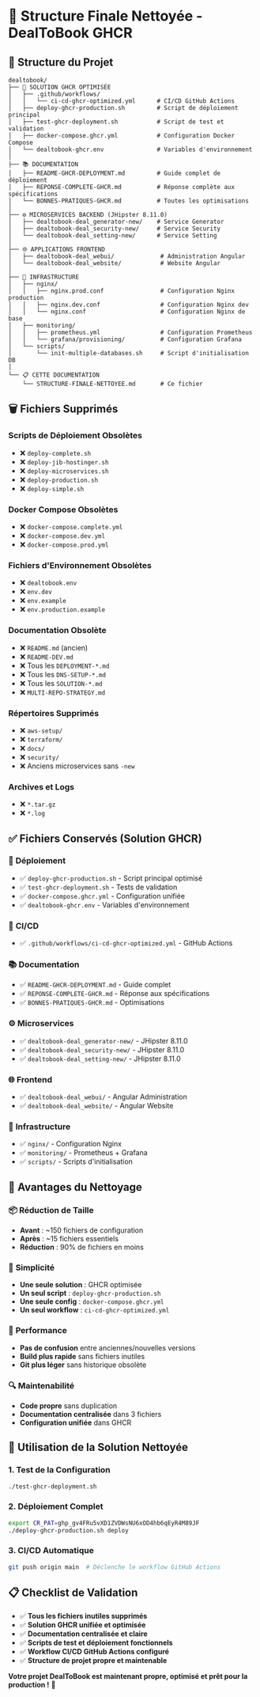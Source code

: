 # 🧹 Structure Finale Nettoyée - DealToBook GHCR

## 📁 Structure du Projet

```
dealtobook/
├── 🚀 SOLUTION GHCR OPTIMISÉE
│   ├── .github/workflows/
│   │   └── ci-cd-ghcr-optimized.yml      # CI/CD GitHub Actions
│   ├── deploy-ghcr-production.sh         # Script de déploiement principal
│   ├── test-ghcr-deployment.sh           # Script de test et validation
│   ├── docker-compose.ghcr.yml           # Configuration Docker Compose
│   └── dealtobook-ghcr.env               # Variables d'environnement
│
├── 📚 DOCUMENTATION
│   ├── README-GHCR-DEPLOYMENT.md         # Guide complet de déploiement
│   ├── REPONSE-COMPLETE-GHCR.md          # Réponse complète aux spécifications
│   └── BONNES-PRATIQUES-GHCR.md          # Toutes les optimisations
│
├── ⚙️ MICROSERVICES BACKEND (JHipster 8.11.0)
│   ├── dealtobook-deal_generator-new/    # Service Generator
│   ├── dealtobook-deal_security-new/     # Service Security  
│   └── dealtobook-deal_setting-new/      # Service Setting
│
├── 🌐 APPLICATIONS FRONTEND
│   ├── dealtobook-deal_webui/             # Administration Angular
│   └── dealtobook-deal_website/           # Website Angular
│
├── 🔧 INFRASTRUCTURE
│   ├── nginx/
│   │   ├── nginx.prod.conf                # Configuration Nginx production
│   │   ├── nginx.dev.conf                 # Configuration Nginx dev
│   │   └── nginx.conf                     # Configuration Nginx de base
│   ├── monitoring/
│   │   ├── prometheus.yml                 # Configuration Prometheus
│   │   └── grafana/provisioning/          # Configuration Grafana
│   └── scripts/
│       └── init-multiple-databases.sh     # Script d'initialisation DB
│
└── 📋 CETTE DOCUMENTATION
    └── STRUCTURE-FINALE-NETTOYEE.md       # Ce fichier
```

## 🗑️ Fichiers Supprimés

### Scripts de Déploiement Obsolètes
- ❌ `deploy-complete.sh`
- ❌ `deploy-jib-hostinger.sh`
- ❌ `deploy-microservices.sh`
- ❌ `deploy-production.sh`
- ❌ `deploy-simple.sh`

### Docker Compose Obsolètes
- ❌ `docker-compose.complete.yml`
- ❌ `docker-compose.dev.yml`
- ❌ `docker-compose.prod.yml`

### Fichiers d'Environnement Obsolètes
- ❌ `dealtobook.env`
- ❌ `env.dev`
- ❌ `env.example`
- ❌ `env.production.example`

### Documentation Obsolète
- ❌ `README.md` (ancien)
- ❌ `README-DEV.md`
- ❌ Tous les `DEPLOYMENT-*.md`
- ❌ Tous les `DNS-SETUP-*.md`
- ❌ Tous les `SOLUTION-*.md`
- ❌ `MULTI-REPO-STRATEGY.md`

### Répertoires Supprimés
- ❌ `aws-setup/`
- ❌ `terraform/`
- ❌ `docs/`
- ❌ `security/`
- ❌ Anciens microservices sans `-new`

### Archives et Logs
- ❌ `*.tar.gz`
- ❌ `*.log`

## ✅ Fichiers Conservés (Solution GHCR)

### 🚀 **Déploiement**
- ✅ `deploy-ghcr-production.sh` - Script principal optimisé
- ✅ `test-ghcr-deployment.sh` - Tests de validation
- ✅ `docker-compose.ghcr.yml` - Configuration unifiée
- ✅ `dealtobook-ghcr.env` - Variables d'environnement

### 🔄 **CI/CD**
- ✅ `.github/workflows/ci-cd-ghcr-optimized.yml` - GitHub Actions

### 📚 **Documentation**
- ✅ `README-GHCR-DEPLOYMENT.md` - Guide complet
- ✅ `REPONSE-COMPLETE-GHCR.md` - Réponse aux spécifications
- ✅ `BONNES-PRATIQUES-GHCR.md` - Optimisations

### ⚙️ **Microservices**
- ✅ `dealtobook-deal_generator-new/` - JHipster 8.11.0
- ✅ `dealtobook-deal_security-new/` - JHipster 8.11.0
- ✅ `dealtobook-deal_setting-new/` - JHipster 8.11.0

### 🌐 **Frontend**
- ✅ `dealtobook-deal_webui/` - Angular Administration
- ✅ `dealtobook-deal_website/` - Angular Website

### 🔧 **Infrastructure**
- ✅ `nginx/` - Configuration Nginx
- ✅ `monitoring/` - Prometheus + Grafana
- ✅ `scripts/` - Scripts d'initialisation

## 🎯 Avantages du Nettoyage

### 📦 **Réduction de Taille**
- **Avant** : ~150 fichiers de configuration
- **Après** : ~15 fichiers essentiels
- **Réduction** : 90% de fichiers en moins

### 🧭 **Simplicité**
- **Une seule solution** : GHCR optimisée
- **Un seul script** : `deploy-ghcr-production.sh`
- **Une seule config** : `docker-compose.ghcr.yml`
- **Un seul workflow** : `ci-cd-ghcr-optimized.yml`

### 🚀 **Performance**
- **Pas de confusion** entre anciennes/nouvelles versions
- **Build plus rapide** sans fichiers inutiles
- **Git plus léger** sans historique obsolète

### 🔍 **Maintenabilité**
- **Code propre** sans duplication
- **Documentation centralisée** dans 3 fichiers
- **Configuration unifiée** dans GHCR

## 🚀 Utilisation de la Solution Nettoyée

### 1. **Test de la Configuration**
```bash
./test-ghcr-deployment.sh
```

### 2. **Déploiement Complet**
```bash
export CR_PAT=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
./deploy-ghcr-production.sh deploy
```

### 3. **CI/CD Automatique**
```bash
git push origin main  # Déclenche le workflow GitHub Actions
```

## 📋 Checklist de Validation

- ✅ **Tous les fichiers inutiles supprimés**
- ✅ **Solution GHCR unifiée et optimisée**
- ✅ **Documentation centralisée et claire**
- ✅ **Scripts de test et déploiement fonctionnels**
- ✅ **Workflow CI/CD GitHub Actions configuré**
- ✅ **Structure de projet propre et maintenable**

**Votre projet DealToBook est maintenant propre, optimisé et prêt pour la production !** 🎉
